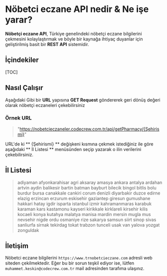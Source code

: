 # Nöbetci eczane API nedir & Ne işe yarar?
**Nöbetçi eczane API**, Türkiye genelindeki nöbetçi eczane bilgilerini çekmesini kolaylaştırmak ve böyle bir kaynağa ihtiyaç duyanlar için geliştirilmiş basit bir **REST API** sistemidir.
## İçindekiler
 [TOC]

## Nasıl Çalışır
Aşağıdaki Gibi bir **URL** yapısına **GET Request** göndererek geri dönüş değeri olarak nöbetçi eczaneleri çekebilirsiniz

### Örnek URL
>"https://nobetcieczaneler.codecrew.com.tr/api/getPharmacy/{Şehirismi}"

URL'de ki ** {Şehirismi} ** değişkeni kısmına çekmek istediğiniz ile göre aşağıdaki ** İl Listesi ** menüsünden seçip yazarak o ilin verilerini çekebilirsiniz.
## İl Listesi
>adiyaman
>afyonkarahisar
>agri
>aksaray
>amasya
>ankara
>antalya
>ardahan
>artvin
>aydin
>balikesir
>bartin
>batman
>bayburt
>bilecik
>bingol
>bitlis
>bolu
>burdur
>bursa
>canakkale
>cankiri
>corum
>denizli
>diyarbakir
>duzce
>edirne
>elazig
>erzincan
>erzurum
>eskisehir
>gaziantep
>giresun
>gumushane
>hakkari
>hatay
>igdir
>isparta
>istanbul
>izmir
>kahramanmaras
>karabuk
>karaman
>kars
>kastamonu
>kayseri
>kirikkale
>kirklareli
>kirsehir
>kilis
>kocaeli
>konya
>kutahya
>malatya
>manisa
>mardin
>mersin
>mugla
>mus
>nevsehir
>nigde
>ordu
>osmaniye
>rize
>sakarya
>samsun
>siirt
>sinop
>sivas
>sanliurfa
>sirnak
>tekirdag
>tokat
>trabzon
>tunceli
>usak
>van
>yalova
>yozgat
>zonguldak

## İletişim
Nöbetci eczane bilgilerini ``https://www.trnobetcieczane.com`` adresli web siteden çekilmektedir. Eğer bu bir sorun teşkil ediyor ise, lütfen ``muhammet.keskin@codecrew.com.tr`` mail adresinden tarafıma ulaşınız.
